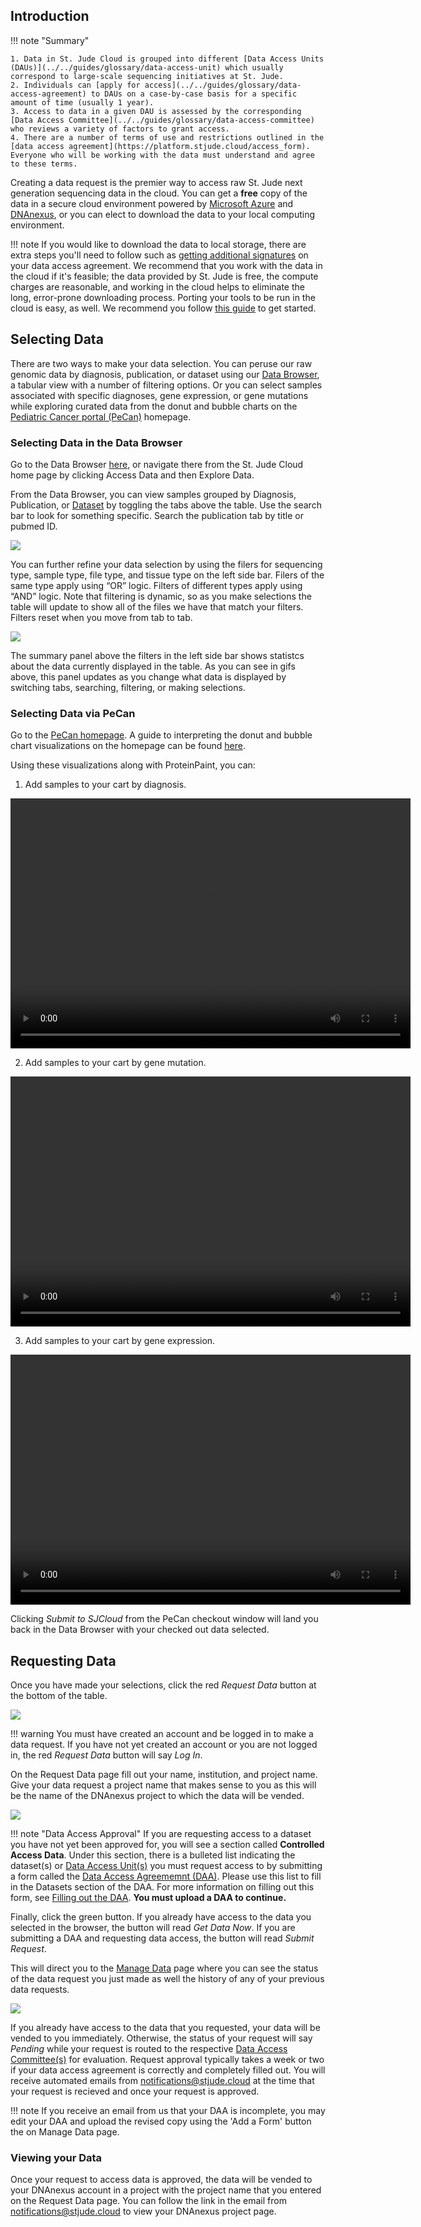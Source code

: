 ## Introduction

!!! note "Summary"

    1. Data in St. Jude Cloud is grouped into different [Data Access Units (DAUs)](../../guides/glossary/data-access-unit) which usually correspond to large-scale sequencing initiatives at St. Jude. 
    2. Individuals can [apply for access](../../guides/glossary/data-access-agreement) to DAUs on a case-by-case basis for a specific amount of time (usually 1 year).
    3. Access to data in a given DAU is assessed by the corresponding [Data Access Committee](../../guides/glossary/data-access-committee) who reviews a variety of factors to grant access.
    4. There are a number of terms of use and restrictions outlined in the [data access agreement](https://platform.stjude.cloud/access_form). Everyone who will be working with the data must understand and agree to these terms.

Creating a data request is the premier way to access raw St. Jude next 
generation sequencing data in the cloud. You can get a **free** copy of 
the data in a secure cloud environment powered by [Microsoft Azure](https://azure.microsoft.com/en-us/) and 
[DNAnexus](https://www.dnanexus.com/), or you can elect to download the data to your local computing 
environment.

!!! note
    If you would like to download the data to local storage, there are
    extra steps you'll need to follow such as [getting additional signatures](../../guides/forms/how-to-fill-out-daa#data-download-permission)
    on your data access agreement. We recommend that you work with the data
    in the cloud if it's feasible; the data provided by St. Jude is free, the compute charges are reasonable, and working in the cloud helps to eliminate the long, error-prone downloading process. Porting your tools to be run in the cloud is easy, as well. We recommend you follow [this guide](../../guides/data/run-your-tools) to get started.

## Selecting Data

There are two ways to make your data selection. You can peruse our raw genomic data by diagnosis, publication, or dataset using our [Data Browser](https://platform.stjude.cloud/requests/diseases), a tabular view with a number of filtering options. Or you can select samples associated with specific diagnoses, gene expression, or gene mutations while exploring curated data from the donut and bubble charts on the [Pediatric Cancer portal (PeCan)](https://pecan.stjude.cloud/) homepage.


### Selecting Data in the Data Browser

Go to the Data Browser [here](https://platform.stjude.cloud/requests/diseases), or navigate there from the St. Jude Cloud home page by clicking Access Data and then Explore Data.

From the Data Browser, you can view samples grouped by Diagnosis, Publication, or [Dataset](../../guides/glossary/data-access-unit) by toggling the tabs above the table. Use the search bar to look for something specific. Search the publication tab by title or pubmed ID.

![](../../images/guides/data/data-browser-tour-1.gif)

You can further refine your data selection by using the filers for sequencing type, sample type, file type, and tissue type on the left side bar. Filers of the same type apply using “OR” logic. Filters of different types apply using “AND” logic. Note that filtering is dynamic, so as you make selections the table will update to show all of the files we have that match your filters. Filters reset when you move from tab to tab.

![](../../images/guides/data/data-browser-tour-2.gif)

The summary panel above the filters in the left side bar shows statistcs about the data currently displayed in the table. As you can see in gifs above, this panel updates as you change what data is displayed by switching tabs, searching, filtering, or making selections.


### Selecting Data via PeCan

Go to the [PeCan homepage](https://pecan.stjude.cloud/). A guide to interpreting the donut and bubble chart visualizations on the homepage can be found [here](../../guides/portals/pecan).

Using these visualizations along with ProteinPaint, you can:

1. Add samples to your cart by diagnosis.

<video controls="controls" width="640" height="400">
    <source src="https://pecan.stjude.cloud/assets/video/pecan-cart-by-disease.mp4" type="video/mp4">
</video>

2. Add samples to your cart by gene mutation.

<video controls="controls" width="640" height="400">
    <source src="https://pecan.stjude.cloud/assets/video/pecan-cart-by-gene-mutation.mp4" type="video/mp4">
</video>

3. Add samples to your cart by gene expression.

<video controls="controls" width="640" height="400" class="anything">
    <source src="https://pecan.stjude.cloud/assets/video/pecan-cart-by-gene-expression.mp4" type="video/mp4">
</video>

Clicking *Submit to SJCloud* from the PeCan checkout window will land you back in the Data Browser with your checked out data selected.

## Requesting Data

Once you have made your selections, click the red *Request Data* button at the bottom of the table. 

![](../../images/guides/data/data-browser-tour-3.gif)

!!! warning
    You must have created an account and be logged in to make a data request. If you have not yet created an account or you are not logged in, the red *Request Data* button will say *Log In*.

On the Request Data page fill out your name, institution, and project name. Give your data request a project name that makes sense to you as this will be the name of the DNAnexus project to which the data will be vended.

![](../../images/guides/data/request-data-new-1.png)


!!! note "Data Access Approval"
    If you are requesting access to a dataset you have not yet been approved for, 
    you will see a section called **Controlled Access Data**. Under this section, there is a bulleted list indicating the dataset(s) or [Data Access Unit(s)](../../guides/glossary/data-access-unit) you must request access to by submitting a form called the [Data Access Agreememnt (DAA)](../../guides/glossary/data-access-agreement). Please use this list to fill in the Datasets section of the DAA. For more information on filling out this form, see [Filling out the DAA](../../guides/forms/how-to-fill-out-DAA). **You must upload a DAA to continue.**

Finally, click the green button. If you already have access to the data you selected in the browser, the button will read *Get Data Now*. If you are submitting a DAA and requesting data access, the button will read *Submit Request*.

This will direct you to the [Manage Data](https://platform.stjude.cloud/requests/manage) page where you can see the status of the data request you just made as well the history of any of your previous data requests. 

![](../../images/guides/data/request-data-new-2.png)

If you already have access to the data that you requested, your data will be vended to you immediately. Otherwise, the status of your request will say *Pending* while your request is routed to the respective [Data Access Committee(s)](../../guides/glossary/data-access-committee) for evaluation. Request approval typically takes a week or two if your data access agreement is correctly and completely filled out. You will receive automated emails from notifications@stjude.cloud at the time that your request is recieved and once your request is approved.

!!! note 
    If you receive an email from us that your DAA is incomplete, you may edit your DAA and upload the revised copy using the 'Add a Form' button the on Manage Data page. 

### Viewing your Data

Once your request to access data is approved, the data will be vended to your DNAnexus account in a project with the project name that you entered on the Request Data page. You can follow the link in the email from notifications@stjude.cloud to view your DNAnexus project page.

 